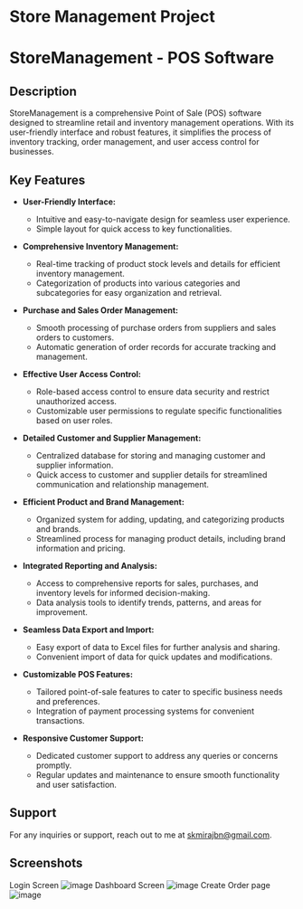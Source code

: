 # Store Management Project

# StoreManagement - POS Software

## Description

StoreManagement is a comprehensive Point of Sale (POS) software designed to streamline retail and inventory management operations. With its user-friendly interface and robust features, it simplifies the process of inventory tracking, order management, and user access control for businesses.

## Key Features

- **User-Friendly Interface:**

  - Intuitive and easy-to-navigate design for seamless user experience.
  - Simple layout for quick access to key functionalities.

- **Comprehensive Inventory Management:**

  - Real-time tracking of product stock levels and details for efficient inventory management.
  - Categorization of products into various categories and subcategories for easy organization and retrieval.

- **Purchase and Sales Order Management:**

  - Smooth processing of purchase orders from suppliers and sales orders to customers.
  - Automatic generation of order records for accurate tracking and management.

- **Effective User Access Control:**

  - Role-based access control to ensure data security and restrict unauthorized access.
  - Customizable user permissions to regulate specific functionalities based on user roles.

- **Detailed Customer and Supplier Management:**

  - Centralized database for storing and managing customer and supplier information.
  - Quick access to customer and supplier details for streamlined communication and relationship management.

- **Efficient Product and Brand Management:**

  - Organized system for adding, updating, and categorizing products and brands.
  - Streamlined process for managing product details, including brand information and pricing.

- **Integrated Reporting and Analysis:**

  - Access to comprehensive reports for sales, purchases, and inventory levels for informed decision-making.
  - Data analysis tools to identify trends, patterns, and areas for improvement.

- **Seamless Data Export and Import:**

  - Easy export of data to Excel files for further analysis and sharing.
  - Convenient import of data for quick updates and modifications.

- **Customizable POS Features:**

  - Tailored point-of-sale features to cater to specific business needs and preferences.
  - Integration of payment processing systems for convenient transactions.

- **Responsive Customer Support:**
  - Dedicated customer support to address any queries or concerns promptly.
  - Regular updates and maintenance to ensure smooth functionality and user satisfaction.

## Support

For any inquiries or support, reach out to me at [skmirajbn@gmail.com](mailto:skmirajbn@gmail.com).

## Screenshots

Login Screen
![image](https://github.com/skmirajbn/storeManagementProject/assets/67829716/3abc3a95-0e05-44db-bf26-9b7a3166bd6d)
Dashboard Screen
![image](https://github.com/skmirajbn/storeManagementProject/assets/67829716/982a88f0-1342-499d-b0d4-71a95302d01e)
Create Order page
![image](https://github.com/skmirajbn/storeManagementProject/assets/67829716/d1e2ca0d-9208-4854-bb0b-82fb1f2f80e9)
